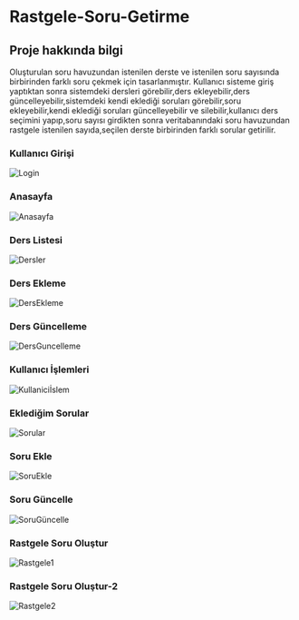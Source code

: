 # Rastgele-Soru-Getirme
## Proje hakkında bilgi
Oluşturulan soru havuzundan istenilen derste ve istenilen soru sayısında birbirinden farklı soru çekmek için tasarlanmıştır.
Kullanıcı sisteme giriş yaptıktan sonra sistemdeki dersleri görebilir,ders ekleyebilir,ders güncelleyebilir,sistemdeki kendi eklediği soruları görebilir,soru ekleyebilir,kendi eklediği soruları güncelleyebilir ve silebilir,kullanıcı ders seçimini yapıp,soru sayısı girdikten sonra 
 veritabanındaki soru havuzundan rastgele istenilen sayıda,seçilen derste birbirinden farklı sorular getirilir.
### Kullanıcı Girişi
![Login](https://user-images.githubusercontent.com/39930435/89415798-11cb5c00-d735-11ea-896a-eedd81ecc47f.png)
### Anasayfa
![Anasayfa](https://user-images.githubusercontent.com/39930435/89415788-10019880-d735-11ea-8f6d-9256ed2aee7c.png)
### Ders Listesi
![Dersler](https://user-images.githubusercontent.com/39930435/89415793-1132c580-d735-11ea-8f5b-a4a531d1b541.png)
### Ders Ekleme
![DersEkleme](https://user-images.githubusercontent.com/39930435/89415790-109a2f00-d735-11ea-9021-3baa89a510c0.png)
### Ders Güncelleme
![DersGuncelleme](https://user-images.githubusercontent.com/39930435/89415792-109a2f00-d735-11ea-9a21-f31ae64fc0e9.png)
### Kullanıcı İşlemleri
![Kullaniciİslem](https://user-images.githubusercontent.com/39930435/89415796-11cb5c00-d735-11ea-92b2-0ea7c04a13df.png)
### Eklediğim Sorular
![Sorular](https://user-images.githubusercontent.com/39930435/89415783-0ed06b80-d735-11ea-9878-08dc3531c56c.png)
### Soru Ekle
![SoruEkle](https://user-images.githubusercontent.com/39930435/89415804-12fc8900-d735-11ea-83f4-c799dfae4ca7.png)
### Soru Güncelle
![SoruGüncelle](https://user-images.githubusercontent.com/39930435/89415805-13951f80-d735-11ea-802c-f4a6bb87ac16.png)
### Rastgele Soru Oluştur
![Rastgele1](https://user-images.githubusercontent.com/39930435/89415800-1263f280-d735-11ea-9eab-2a8568f49449.png)
### Rastgele Soru Oluştur-2
![Rastgele2](https://user-images.githubusercontent.com/39930435/89415801-12fc8900-d735-11ea-8689-411bce98401e.png)











